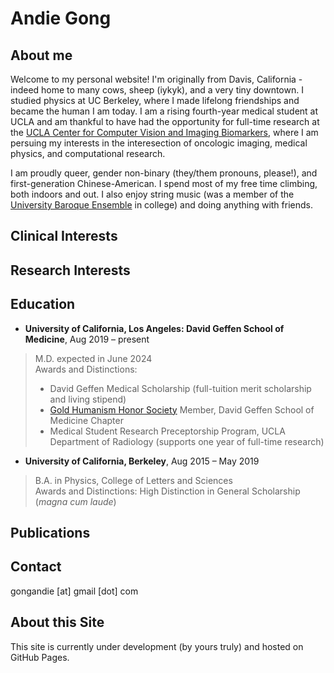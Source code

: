# Andie Gong

## About me
Welcome to my personal website! I'm originally from Davis, California - indeed home to many cows, sheep (iykyk), and a very tiny downtown. I studied physics at UC Berkeley, where I made lifelong friendships and became the human I am today. I am a rising fourth-year medical student at UCLA and am thankful to have had the opportunity for full-time research at the [UCLA Center for Computer Vision and Imaging Biomarkers](https://cvib.ucla.edu/), where I am persuing my interests in the interesection of oncologic imaging, medical physics, and computational research.

I am proudly queer, gender non-binary (they/them pronouns, please!), and first-generation Chinese-American. I spend most of my free time climbing, both indoors and out. I also enjoy string music (was a member of the [University Baroque Ensemble](https://music.berkeley.edu/performance-opportunities/university-baroque-ensemble/) in college) and doing anything with friends.

## Clinical Interests

## Research Interests

## Education
- **University of California, Los Angeles: David Geffen School of Medicine**, Aug 2019 – present
> M.D. expected in June 2024\
> Awards and Distinctions:
> - David Geffen Medical Scholarship (full-tuition merit scholarship and living stipend)
> - [Gold Humanism Honor Society](https://medschool.ucla.edu/education/md-education/student-life-and-events/gold-humanism-honor-society) Member, David Geffen School of Medicine Chapter
> - Medical Student Research Preceptorship Program, UCLA Department of Radiology (supports one year of full-time research)

- **University of California, Berkeley**, Aug 2015 – May 2019
> B.A. in Physics, College of Letters and Sciences\
> Awards and Distinctions: High Distinction in General Scholarship (*magna cum laude*)

## Publications

## Contact
gongandie [at] gmail [dot] com

## About this Site
This site is currently under development (by yours truly) and hosted on GitHub Pages.